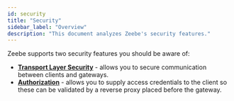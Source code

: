 ```yaml
---
id: security
title: "Security"
sidebar_label: "Overview"
description: "This document analyzes Zeebe's security features."
---
```


Zeebe supports two security features you should be aware of:

- **[Transport Layer Security](../transport-layer-security)** - allows you to secure communication between clients and gateways.
- **[Authorization](../authorization)** - allows you to supply access credentials to the client so these can be validated by a reverse proxy placed before the gateway.

